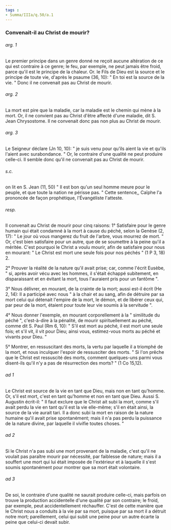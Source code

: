 ```yaml
---
tags : 
- Summa/IIIa/q.50/a.1
---
```


### Convenait-il au Christ de mourir?

###### arg. 1
Le premier principe dans un genre donné ne reçoit aucune altération de ce qui est contraire à ce genre; le feu, par exemple, ne peut jamais être froid, parce qu'il est le principe de la chaleur. Or. le Fils de Dieu est la source et le principe de toute vie, d'après le psaume (36, 10): " En toi est la source de la vie. " Donc il ne convenait pas au Christ de mourir. 

###### arg. 2
La mort est pire que la maladie, car la maladie est le chemin qui mène à la mort. Or, il ne convient pas au Christ d'être affecté d'une maladie, dit S. Jean Chrysostome. Il ne convenait donc pas non plus au Christ de mourir. 

###### arg. 3
Le Seigneur déclare (Jn 10, 10): " je suis venu pour qu’ils aient la vie et qu'ils l'aient avec surabondance. " Or, le contraire d'une qualité ne peut produire celle-ci. Il semble donc qu'il ne convenait pas au Christ de mourir. 

###### s.c.
on lit en S. Jean (11, 50) " Il est bon qu'un seul homme meure pour le peuple, et que toute la nation ne périsse pas. " Cette sentence,, Caïphe l'a prononcée de façon prophétique, l'Évangéliste l'atteste. 

###### resp.
Il convenait au Christ de mourir pour cinq raisons: 1° Satisfaire pour le genre humain qui était condamné à la mort à cause du péché, selon la Genèse (2, 17): " Le jour où vous mangerez du fruit de l'arbre, vous mourrez de mort. " Or, c'est bien satisfaire pour un autre, que de se soumettre à la peine qu'il a méritée. C'est pourquoi le Christ a voulu mourir, afin de satisfaire pour nous en mourant: " Le Christ est mort une seule fois pour nos péchés " (1 P 3, 18) 2. 

2° Prouver la réalité de la nature qu'il avait prise; car, comme l'écrit Eusèbe, " si, après avoir vécu avec les hommes, il s'était échappé subitement, en disparaissant et en évitant la mort, tous l'auraient pris pour un fantôme ". 

3° Nous délivrer, en mourant, de la crainte de la mort; aussi est-il écrit (He 2, 14): Il a participé avec nous " à la chair et au sang, afin de détruire par sa mort celui qui détenait l'empire de la mort, le démon, et de libérer ceux qui, par peur de la mort, étaient pour toute leur vie soumis à la servitude ". 

4° Nous donner l'exemple, en mourant corporellement à la " similitude du péché ", c'est-à-dire à la pénalité, de mourir spirituellement au péché, comme dit S. Paul (Rm 6, 10): " S'il est mort au péché, il est mort une seule fois; et s'il vit, il vit pour Dieu; ainsi vous, estimez-vous morts au péché et vivants pour Dieu. " 

5° Montrer, en ressuscitant des morts, la vertu par laquelle il a triomphé de la mort, et nous inculquer l'espoir de ressusciter des morts. " Si l'on prêche que le Christ est ressuscité des morts, comment quelques-uns parmi vous disent-ils qu'il n'y a pas de résurrection des morts? " (1 Co 15,12). 

###### ad 1
Le Christ est source de la vie en tant que Dieu, mais non en tant qu'homme. Or, s'il est mort, c'est en tant qu'homme et non en tant que Dieu. Aussi S. Augustin écrit-il: " Il faut exclure que le Christ ait subi la mort, comme s'il avait perdu la vie en tant qu'il est la vie elle-même; s'il en était ainsi, la source de la vie aurait tari. Il a donc subi la mort en raison de la nature humaine qu'il avait prise spontanément; mais il n'a pas perdu la puissance de la nature divine, par laquelle il vivifie toutes choses. " 

###### ad 2
Si le Christ n'a pas subi une mort provenant de la maladie, c'est qu'il ne voulait pas paraître mourir par nécessité, par faiblesse de nature; mais il a souffert une mort qui lui était imposée de l'extérieur et à laquelle il s'est soumis spontanément pour montrer que sa mort était volontaire. 

###### ad 3
De soi, le contraire d'une qualité ne saurait produire celle-ci, mais parfois on trouve la production accidentelle d'une qualité par son contraire; le froid, par exemple, peut accidentellement réchauffer. C'est de cette manière que le Christ nous a conduits à la vie par sa mort, puisque par sa mort il a détruit notre mort; pareillement, celui qui subit une peine pour un autre écarte la peine que celui-ci devait subir. 

